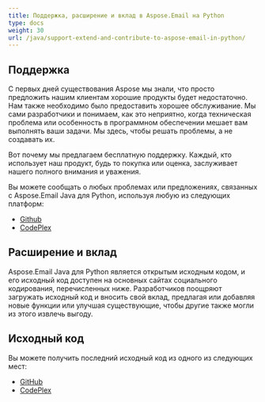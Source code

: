 ```yaml
---
title: Поддержка, расширение и вклад в Aspose.Email на Python
type: docs
weight: 30
url: /java/support-extend-and-contribute-to-aspose-email-in-python/
---
```



## **Поддержка**
С первых дней существования Aspose мы знали, что просто предложить нашим клиентам хорошие продукты будет недостаточно. Нам также необходимо было предоставить хорошее обслуживание. Мы сами разработчики и понимаем, как это неприятно, когда техническая проблема или особенность в программном обеспечении мешает вам выполнять ваши задачи. Мы здесь, чтобы решать проблемы, а не создавать их.

Вот почему мы предлагаем бесплатную поддержку. Каждый, кто использует наш продукт, будь то покупка или оценка, заслуживает нашего полного внимания и уважения.

Вы можете сообщать о любых проблемах или предложениях, связанных с Aspose.Email Java для Python, используя любую из следующих платформ:

- [Github](https://github.com/aspose-email/Aspose.Email-for-Java/issues)
- [CodePlex](https://archive.codeplex.com/?p=asposeemailjavapython)
## **Расширение и вклад**
Aspose.Email Java для Python является открытым исходным кодом, и его исходный код доступен на основных сайтах социального кодирования, перечисленных ниже. Разработчиков поощряют загружать исходный код и вносить свой вклад, предлагая или добавляя новые функции или улучшая существующие, чтобы другие также могли из этого извлечь выгоду.
## **Исходный код**
Вы можете получить последний исходный код из одного из следующих мест:

- [GitHub](https://github.com/aspose-email/Aspose.Email-for-Java/releases/tag/Aspose.Email_Java_for_Python-v1.0)
- [CodePlex](https://archive.codeplex.com/?p=asposeemailjavapython)